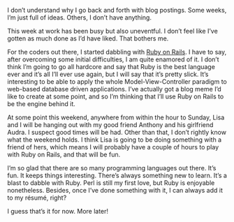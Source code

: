 I don’t understand why I go back and forth with blog postings. Some weeks, I’m just full of ideas. Others, I don’t have anything.

This week at work has been busy but also uneventful. I don’t feel like I’ve gotten as much done as I’d have liked. That bothers me.

For the coders out there, I started dabbling with [Ruby on Rails][1]. I have to say, after overcoming some initial difficulties, I am quite enamored of it. I don’t think I’m going to go all hardcore and say that Ruby is the best language ever and it’s all I’ll ever use again, but I will say that it’s pretty slick. It’s interesting to be able to apply the whole Model-View-Controller paradigm to web-based database driven applications. I’ve actually got a blog meme I’d like to create at some point, and so I’m thinking that I’ll use Ruby on Rails to be the engine behind it.

At some point this weekend, anywhere from within the hour to Sunday, Lisa and I will be hanging out with my good friend Anthony and his girlfriend Audra. I suspect good times will be had. Other than that, I don’t rightly know what the weekend holds. I think Lisa is going to be doing something with a friend of hers, which means I will probably have a couple of hours to play with Ruby on Rails, and that will be fun.

I’m so glad that there are so many programming languages out there. It’s fun. It keeps things interesting. There’s always something new to learn. It’s a blast to dabble with Ruby. Perl is still my first love, but Ruby is enjoyable nonetheless. Besides, once I’ve done something with it, I can always add it to my résumé, right?

I guess that’s it for now. More later!

 [1]: http://www.rubyonrails.com/